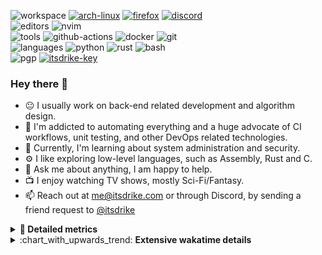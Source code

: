 ![workspace](https://img.shields.io/static/v1?label=&message=workspace:&color=555&style=flat-square)
[![arch-linux](https://img.shields.io/static/v1?logo=arch-linux&label=&message=Arch%20Linux&color=111&logoColor=AAA&style=flat-square)](https://archlinux.org)
[![firefox](https://img.shields.io/static/v1?logo=firefox-browser&label=&message=Firefox&color=111&logoColor=AAA&style=flat-square)](https://mozilla.org/en-US/firefox/)
[![discord](https://img.shields.io/static/v1?logo=discord&label=&message=Discord&color=111&logoColor=AAA&style=flat-square)](https://discord.gg/zmQ3NcSY)
<br>
![editors](https://img.shields.io/static/v1?label=&message=editors:&color=555&style=flat-square)
![nvim](https://img.shields.io/static/v1?logo=neovim&label=&message=NeoVim&color=111&logoColor=AAA&style=flat-square)
<br>
![tools](https://img.shields.io/static/v1?label=&message=tools:&color=555&style=flat-square)
![github-actions](https://img.shields.io/static/v1?logo=github-actions&label=&message=github%20actions&color=111&logoColor=AAA&style=flat-square)
![docker](https://img.shields.io/static/v1?logo=docker&label=&message=docker&color=111&logoColor=AAA&style=flat-square)
![git](https://img.shields.io/static/v1?logo=git&label=&message=git&color=111&logoColor=AAA&style=flat-square)
<br>
![languages](https://img.shields.io/static/v1?label=&message=languages:&color=555&style=flat-square)
![python](https://img.shields.io/static/v1?logo=python&label=&message=python&color=111&logoColor=AAA&style=flat-square&link=)
![rust](https://img.shields.io/static/v1?logo=rust&label=&message=rust&color=111&logoColor=AAA&style=flat-square)
![bash](https://img.shields.io/static/v1?logo=gnu-bash&label=&message=bash&color=111&logoColor=AAA&style=flat-square)
<br>
![pgp](https://img.shields.io/static/v1?label=&message=pgp:&color=555&style=flat-square)
[![itsdrike-key](https://img.shields.io/static/v1?logo=gnuprivacyguard&label=&message=0xFA2745890B7048C0&color=111&logoColor=AAA&style=flat-square)](https://s.itsdrike.com/pgp)

<!-- Load profile visitor count, but don't display it, keep it as a private stat, no need to show off (888)-->
[](https://visitor-badge.glitch.me/badge?page_id=ItsDrike.ItsDrike)

### Hey there 👋

- :neutral_face: I usually work on back-end related development and algorithm design.
- :man: I'm addicted to automating everything and a huge advocate of CI workflows, unit testing, and other DevOps related technologies.
- :seedling: Currently, I'm learning about system administration and security.
- :gear: I like exploring low-level languages, such as Assembly, Rust and C.
- :speech_balloon: Ask me about anything, I am happy to help.
- :tv: I enjoy watching TV shows, mostly Sci-Fi/Fantasy.
- :mailbox: Reach out at [me@itsdrike.com](mailto:me@itsdrike.com) or through Discord, by sending a friend request to [@itsdrike](https://s.itsdrike.com/discord)

<details>
 <summary> <b>📌 Detailed metrics</b></summary>
 
 <table>
  <tr>
    <th>🙋 Profile Details</th>
    <th>🧮 Repositories traffic</th>
  </tr>
  <tr>
   <td>
     <img alt="" width="400" src="https://github.com/ItsDrike/ItsDrike/blob/master/metrics/profile.svg">
   </td>
   <td>
     <img alt="" width="400" src="https://github.com/ItsDrike/ItsDrike/blob/master/metrics/repositories.svg">
   </td>
  </tr>
  <tr>
    <th>📅 Isometric commit calendar</th>
    <th>🈷️ Most used languages</th>
  </tr>
  <tr>
    <td align="center">
      <img alt="" width="400" src="https://github.com/ItsDrike/ItsDrike/blob/master/metrics/isocalendar.svg">
    </td>
    <td>
      <img alt="" width="400" src="https://github.com/ItsDrike/ItsDrike/blob/master/metrics/languages.svg">
    </td>
  </tr>
  <tr>
   <th>♐ Code snippet of the day</th>
   <th>🌟 Recently starred repositories</th>
  </tr>
  <tr>
   <td align="center">
    <img alt="" width="400" src="https://github.com/ItsDrike/ItsDrike/blob/master/metrics/code_snippet.svg">
   </td>
   <td align="center">
    <img alt="" width="400" src="https://github.com/ItsDrike/ItsDrike/blob/master/metrics/starred_repos.svg">
   </td>
  </tr>
  <tr>
    <th>💡 Coding habits</th>
    <th>⏰ WakaTime plugin</th>
  </tr>
  <tr>
   <td align="center">
    <img alt="" width="400" src="https://github.com/ItsDrike/ItsDrike/blob/master/metrics/habits.svg">
   </td>
   <td align="center">
     <img alt="" width="400" src="https://github.com/ItsDrike/ItsDrike/blob/master/metrics/wakatime.svg">
   </td>
  </tr>
 </table>
</details>

<details>
 <summary>:chart_with_upwards_trend: <b>Extensive wakatime details</b></summary>
 
<!--START_SECTION:waka-->
![Code Time](http://img.shields.io/badge/Code%20Time-5%2C698%20hrs%2028%20mins-blue)

**I'm a Night 🦉** 

```text
🌞 Morning                1038 commits        ██░░░░░░░░░░░░░░░░░░░░░░░   07.60 % 
🌆 Daytime                4319 commits        ████████░░░░░░░░░░░░░░░░░   31.63 % 
🌃 Evening                5364 commits        ██████████░░░░░░░░░░░░░░░   39.28 % 
🌙 Night                  2934 commits        █████░░░░░░░░░░░░░░░░░░░░   21.49 % 
```
📅 **I'm Most Productive on Monday** 

```text
Monday                   2451 commits        ████░░░░░░░░░░░░░░░░░░░░░   17.95 % 
Tuesday                  1926 commits        ████░░░░░░░░░░░░░░░░░░░░░   14.10 % 
Wednesday                2128 commits        ████░░░░░░░░░░░░░░░░░░░░░   15.58 % 
Thursday                 1866 commits        ███░░░░░░░░░░░░░░░░░░░░░░   13.67 % 
Friday                   1610 commits        ███░░░░░░░░░░░░░░░░░░░░░░   11.79 % 
Saturday                 1641 commits        ███░░░░░░░░░░░░░░░░░░░░░░   12.02 % 
Sunday                   2033 commits        ████░░░░░░░░░░░░░░░░░░░░░   14.89 % 
```


📊 **This Week I Spent My Time On** 

```text
💬 Programming Languages: 
Markdown                 13 hrs 24 mins      ████████░░░░░░░░░░░░░░░░░   30.83 % 
YAML                     11 hrs 15 mins      ██████░░░░░░░░░░░░░░░░░░░   25.89 % 
Python                   11 hrs 7 mins       ██████░░░░░░░░░░░░░░░░░░░   25.58 % 
TOML                     2 hrs 29 mins       █░░░░░░░░░░░░░░░░░░░░░░░░   05.72 % 
Git                      1 hr 18 mins        █░░░░░░░░░░░░░░░░░░░░░░░░   03.02 % 

🔥 Editors: 
Neovim                   43 hrs 29 mins      █████████████████████████   100.00 % 

💻 Operating System: 
Linux                    43 hrs 29 mins      █████████████████████████   100.00 % 
```

**I Mostly Code in Python** 

```text
Python                   51 repos            ███████████████░░░░░░░░░░   60.71 % 
TypeScript               6 repos             ██░░░░░░░░░░░░░░░░░░░░░░░   07.14 % 
C#                       3 repos             █░░░░░░░░░░░░░░░░░░░░░░░░   03.57 % 
Zig                      1 repo              ░░░░░░░░░░░░░░░░░░░░░░░░░   01.19 % 
GDScript                 1 repo              ░░░░░░░░░░░░░░░░░░░░░░░░░   01.19 % 
```




 Last Updated on 10/08/2025 02:35:15 UTC
<!--END_SECTION:waka-->

</details>
